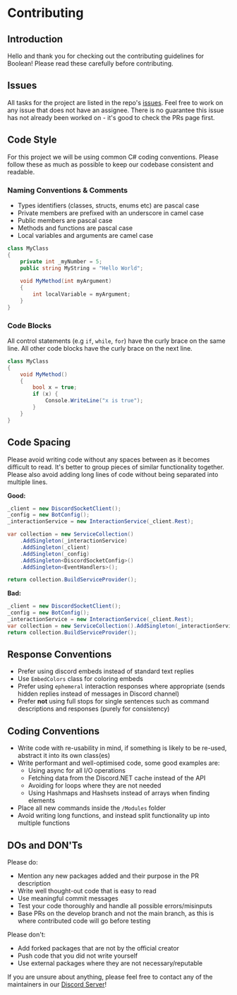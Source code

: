 # Contributing
## Introduction
Hello and thank you for checking out the contributing guidelines for Boolean! Please read these carefully before contributing.

## Issues
All tasks for the project are listed in the repo's [issues](https://github.com/conaticusgrp/boolean-revamp/issues). Feel free to work on any issue that does not have an assignee. There is no guarantee this issue has not already been worked on - it's good to check the PRs page first.

## Code Style
For this project we will be using common C# coding conventions. Please follow these as much as possible to keep our codebase consistent and readable.
### Naming Conventions & Comments
- Types identifiers (classes, structs, enums etc) are pascal case
- Private members are prefixed with an underscore in camel case
- Public members are pascal case
- Methods and functions are pascal case
- Local variables and arguments are camel case
```csharp
class MyClass
{
    private int _myNumber = 5;
    public string MyString = "Hello World";
    
    void MyMethod(int myArgument)
    {
        int localVariable = myArgument;
    }
}
```

### Code Blocks
All control statements (e.g `if`, `while`, `for`) have the curly brace on the same line. All other code blocks have the curly brace on the next line.
```csharp
class MyClass
{
    void MyMethod()
    {
        bool x = true;
        if (x) {
            Console.WriteLine("x is true");
        }
    }
}
```

## Code Spacing
Please avoid writing code without any spaces between as it becomes difficult to read. It's better to group pieces of similar functionality together.
Please also avoid adding long lines of code without being separated into multiple lines.

**Good:**
```csharp
_client = new DiscordSocketClient();
_config = new BotConfig();
_interactionService = new InteractionService(_client.Rest);

var collection = new ServiceCollection()
    .AddSingleton(_interactionService)
    .AddSingleton(_client)
    .AddSingleton(_config)
    .AddSingleton<DiscordSocketConfig>()
    .AddSingleton<EventHandlers>();

return collection.BuildServiceProvider();
```

**Bad:**
```csharp
_client = new DiscordSocketClient();
_config = new BotConfig();
_interactionService = new InteractionService(_client.Rest);
var collection = new ServiceCollection().AddSingleton(_interactionService).AddSingleton(_client).AddSingleton(_config).AddSingleton<DiscordSocketConfig>().AddSingleton<EventHandlers>();
return collection.BuildServiceProvider();
```

## Response Conventions
- Prefer using discord embeds instead of standard text replies
- Use `EmbedColors` class for coloring embeds
- Prefer using `ephemeral` interaction responses where appropriate (sends hidden replies instead of messages in Discord channel)
- Prefer **not** using full stops for single sentences such as command descriptions and responses (purely for consistency)

## Coding Conventions
- Write code with re-usability in mind, if something is likely to be re-used, abstract it into its own class(es)
- Write performant and well-optimised code, some good examples are:
  - Using async for all I/O operations
  - Fetching data from the Discord.NET cache instead of the API
  - Avoiding for loops where they are not needed
  - Using Hashmaps and Hashsets instead of arrays when finding elements
- Place all new commands inside the `/Modules` folder
- Avoid writing long functions, and instead split functionality up into multiple functions

## DOs and DON'Ts
Please do:
- Mention any new packages added and their purpose in the PR description
- Write well thought-out code that is easy to read
- Use meaningful commit messages
- Test your code thoroughly and handle all possible errors/misinputs
- Base PRs on the develop branch and not the main branch, as this is where contributed code will go before testing

Please don't:
- Add forked packages that are not by the official creator
- Push code that you did not write yourself
- Use external packages where they are not necessary/reputable

If you are unsure about anything, please feel free to contact any of the maintainers in our [Discord Server](https://discord.gg/nhdq8Hp33B)!
